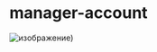 # manager-account
![изображение](https://github.com/Basnr/manager-account/assets/87648779/474b5724-eabe-40ec-93fb-6e594943e0aa))
